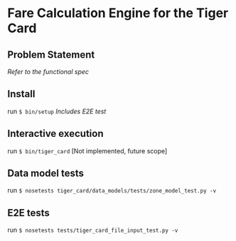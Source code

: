 # Fare Calculation Engine for the Tiger Card
## Problem Statement
*Refer to the functional spec*

## Install
run `$ bin/setup` *Includes E2E test*

## Interactive execution
run `$ bin/tiger_card` [Not implemented, future scope]

## Data model tests
run `$ nosetests tiger_card/data_models/tests/zone_model_test.py -v`

## E2E tests
run `$ nosetests tests/tiger_card_file_input_test.py -v`